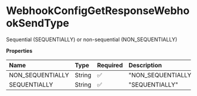 # WebhookConfigGetResponseWebhookSendType

Sequential (SEQUENTIALLY) or non-sequential (NON_SEQUENTIALLY)

**Properties**

| Name             | Type   | Required | Description        |
| :--------------- | :----- | :------- | :----------------- |
| NON_SEQUENTIALLY | String | ✅       | "NON_SEQUENTIALLY" |
| SEQUENTIALLY     | String | ✅       | "SEQUENTIALLY"     |

<!-- This file was generated by liblab | https://liblab.com/ -->
